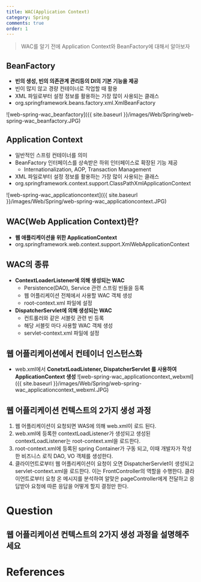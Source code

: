 ```yaml
---
title: WAC(Application Context)
category: Spring
comments: true
order: 1
---
```


> WAC를 알기 전에 Application Context와 BeanFactory에 대해서 알아보자

## BeanFactory
* __빈의 생성, 빈의 의존관계 관리등의 DI의 기본 기능을 제공__
* 빈이 많지 않고 경량 컨테이너로 작업할 때 활용
* XML 파일로부터 설정 정보를 활용하는 가장 많이 사용되는 클래스
* org.springframework.beans.factory.xml.XmlBeanFactory

![web-spring-wac_beanfactory]({{ site.baseurl }}/images/Web/Spring/web-spring-wac_beanfactory.JPG)

## Application Context
* 일반적인 스프링 컨테이너를 의미
* BeanFactory 인터페이스를 상속받은 하위 인터페이스로 확장된 기능 제공
  + Internationalization, AOP, Transaction Management
* XML 파일로부터 설정 정보를 활용하는 가장 많이 사용되는 클래스
* org.springframework.context.support.ClassPathXmlApplicationContext

![web-spring-wac_applicationcontext]({{ site.baseurl }}/images/Web/Spring/web-spring-wac_applicationcontext.JPG)

## WAC(Web Application Context)란?
* __웹 애플리케이션을 위한 ApplicationContext__
* org.springframework.web.context.support.XmlWebApplicationContext

## WAC의 종류
* __ContextLoaderListener에 의해 생성되는 WAC__
  + Persistence(DAO), Service 관련 스프링 빈들을 등록
  + 웹 어플리케이션 전체에서 사용할 WAC 객체 생성
  + root-context.xml 파일에 설정
* __DispatcherServlet에 의해 생성되는 WAC__
  + 컨트롤러와 같은 서블릿 관련 빈 등록
  + 해당 서블릿 마다 사용할 WAC 객체 생성
  + servlet-context.xml 파일에 설정

## 웹 어플리케이션에서 컨테이너 인스턴스화
* web.xml에서 __ConetxtLoadListener, DispatcherServlet 를 사용하여 ApplicationContext 생성__
![web-spring-wac_applicationcontext_webxml]({{ site.baseurl }}/images/Web/Spring/web-spring-wac_applicationcontext_webxml.JPG)

## 웹 어플리케이션 컨텍스트의 2가지 생성 과정
1. 웹 어플리케이션이 요청되면 WAS에 의해 web.xml이 로드 된다.
2. web.xml에 등록한 contextLoadListener가 생성되고 생성된 contextLoadListener는 root-context.xml을 로드한다.
3. root-context.xml에 등록된 spring Container가 구동 되고, 이때 개발자가 작성한 비즈니스 로직 DAO, VO 객체를 생성한다.
4. 클라이언트로부터 웹 어플리케이션이 요청이 오면 DispatcherServlet이 생성되고 servlet-context.xml을 로드한다.
이는 FrontController의 역할을 수행한다. 클라이언트로부터 요청 온 메시지를 분석하여 알맞은 pageController에게 전달하고 응답받아 요청에 따른 응답을 어떻게 할지 결정만 한다.

# Question
## 웹 어플리케이션 컨텍스트의 2가지 생성 과정을 설명해주세요

# References